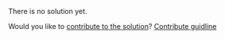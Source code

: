 
There is no solution yet.

Would you like to [contribute to the solution](https://github.com/BFEdev/BFE.dev-solutions/blob/main/design/design-CodeSandbox_en.md)? [Contribute guidline](https://github.com/BFEdev/BFE.dev-solutions#how-to-contribute)
